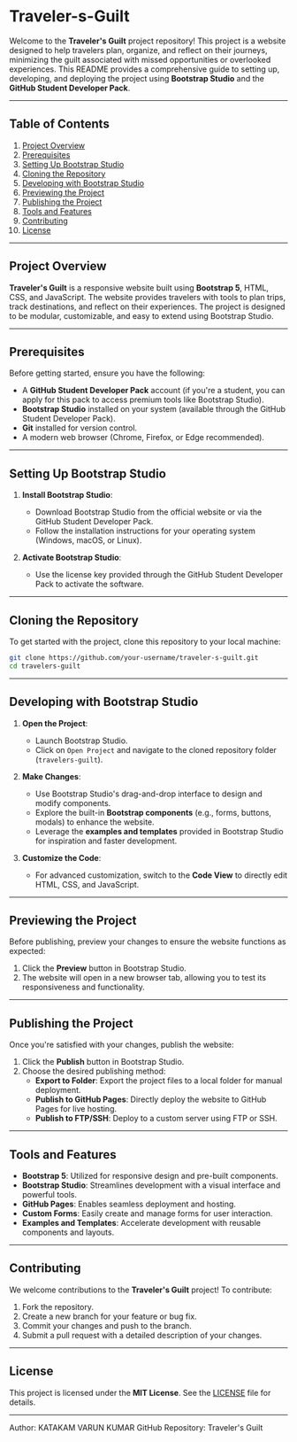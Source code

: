 # Traveler-s-Guilt

Welcome to the **Traveler's Guilt** project repository! This project is a website designed to help travelers plan, organize, and reflect on their journeys, minimizing the guilt associated with missed opportunities or overlooked experiences. This README provides a comprehensive guide to setting up, developing, and deploying the project using **Bootstrap Studio** and the **GitHub Student Developer Pack**.

---

## Table of Contents
1. [Project Overview](#project-overview)
2. [Prerequisites](#prerequisites)
3. [Setting Up Bootstrap Studio](#setting-up-bootstrap-studio)
4. [Cloning the Repository](#cloning-the-repository)
5. [Developing with Bootstrap Studio](#developing-with-bootstrap-studio)
6. [Previewing the Project](#previewing-the-project)
7. [Publishing the Project](#publishing-the-project)
8. [Tools and Features](#tools-and-features)
9. [Contributing](#contributing)
10. [License](#license)

---

## Project Overview
**Traveler's Guilt** is a responsive website built using **Bootstrap 5**, HTML, CSS, and JavaScript. The website provides travelers with tools to plan trips, track destinations, and reflect on their experiences. The project is designed to be modular, customizable, and easy to extend using Bootstrap Studio.

---

## Prerequisites
Before getting started, ensure you have the following:
- A **GitHub Student Developer Pack** account (if you're a student, you can apply for this pack to access premium tools like Bootstrap Studio).
- **Bootstrap Studio** installed on your system (available through the GitHub Student Developer Pack).
- **Git** installed for version control.
- A modern web browser (Chrome, Firefox, or Edge recommended).

---

## Setting Up Bootstrap Studio
1. **Install Bootstrap Studio**:
   - Download Bootstrap Studio from the official website or via the GitHub Student Developer Pack.
   - Follow the installation instructions for your operating system (Windows, macOS, or Linux).

2. **Activate Bootstrap Studio**:
   - Use the license key provided through the GitHub Student Developer Pack to activate the software.

---

## Cloning the Repository
To get started with the project, clone this repository to your local machine:
```bash
git clone https://github.com/your-username/traveler-s-guilt.git
cd travelers-guilt
```

---

## Developing with Bootstrap Studio
1. **Open the Project**:
   - Launch Bootstrap Studio.
   - Click on `Open Project` and navigate to the cloned repository folder (`travelers-guilt`).

2. **Make Changes**:
   - Use Bootstrap Studio's drag-and-drop interface to design and modify components.
   - Explore the built-in **Bootstrap components** (e.g., forms, buttons, modals) to enhance the website.
   - Leverage the **examples and templates** provided in Bootstrap Studio for inspiration and faster development.

3. **Customize the Code**:
   - For advanced customization, switch to the **Code View** to directly edit HTML, CSS, and JavaScript.

---

## Previewing the Project
Before publishing, preview your changes to ensure the website functions as expected:
1. Click the **Preview** button in Bootstrap Studio.
2. The website will open in a new browser tab, allowing you to test its responsiveness and functionality.

---

## Publishing the Project
Once you're satisfied with your changes, publish the website:
1. Click the **Publish** button in Bootstrap Studio.
2. Choose the desired publishing method:
   - **Export to Folder**: Export the project files to a local folder for manual deployment.
   - **Publish to GitHub Pages**: Directly deploy the website to GitHub Pages for live hosting.
   - **Publish to FTP/SSH**: Deploy to a custom server using FTP or SSH.

---

## Tools and Features
- **Bootstrap 5**: Utilized for responsive design and pre-built components.
- **Bootstrap Studio**: Streamlines development with a visual interface and powerful tools.
- **GitHub Pages**: Enables seamless deployment and hosting.
- **Custom Forms**: Easily create and manage forms for user interaction.
- **Examples and Templates**: Accelerate development with reusable components and layouts.

---

## Contributing
We welcome contributions to the **Traveler's Guilt** project! To contribute:
1. Fork the repository.
2. Create a new branch for your feature or bug fix.
3. Commit your changes and push to the branch.
4. Submit a pull request with a detailed description of your changes.

---

## License
This project is licensed under the **MIT License**. See the [LICENSE](LICENSE) file for details.

---

Author: KATAKAM VARUN KUMAR
GitHub Repository: Traveler's Guilt
